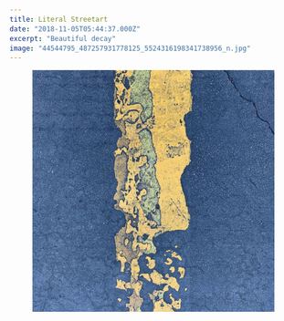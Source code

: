 ```yaml
---
title: Literal Streetart
date: "2018-11-05T05:44:37.000Z"
excerpt: "Beautiful decay"
image: "44544795_487257931778125_5524316198341738956_n.jpg"
---
```


<figure class="mw408">
<img
  src="44544795_487257931778125_5524316198341738956_n.jpg"
  alt="literal streetart"
/>
</figure>
